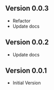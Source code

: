 ## Version 0.0.3

- Refactor
- Update docs

## Version 0.0.2

- Update docs

## Version 0.0.1

- Initial Version
